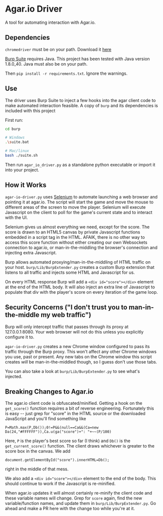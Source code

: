 # Agar.io Driver
A tool for automating interaction with Agar.io.

## Dependencies
`chromedriver` must be on your path. Download it [here](https://sites.google.com/a/chromium.org/chromedriver/)

[Burp Suite](https://portswigger.net/burp/) requires Java. This project has been tested with Java version 1.8.0_40. Java must also be on your path.

Then `pip install -r requirements.txt`. Ignore the warnings.

## Use
The driver uses Burp Suite to inject a few hooks into the agar client code to make automated interaction feasible. A copy of `burp` and its dependencies is included with this project

First run:

```bash
cd burp

# Windows
.\suite.bat

# Mac/linux
bash ./suite.sh
```

Then run `agar_io_driver.py` as a standalone python executable or import it into your project.

## How it Works
`agar-io-driver.py` uses [Selenium](http://www.seleniumhq.org/) to automate launching a web browser and pointing it at agar.io. The script will start the game and move the mouse to different areas of the screen to move the player. Selenium will execute Javascript on the client to poll for the game's current state and to interact with the UI.

Selenium gives us almost everything we need, except for the score. The score is drawn to an HTML5 canvas by private Javascript functions embedded in a script tag in the HTML. AFAIK, there is no other way to access this score function without either creating our own Websockets connection to agar.io, or man-in-the-middling the browser's connection and injecting extra Javascript.

Burp allows automated proxying/man-in-the-middling of HTML traffic on your host. `burp/Lib/BurpExtender.py` creates a custom Burp extension that listens to all traffic and injects some HTML and Javascript for us.

On every HTML response Burp will add a `<div id="score"></div>` element at the end of the HTML body. It will also inject an extra line of Javascript to populate that div with the player's score on every iteration of the game loop.

## Security Concerns ("I don't trust you to man-in-the-middle my web traffic")
Burp will only intercept traffic that passes through its proxy at 127.0.0.1:8080. Your web browser will
not do this unless you explicitly configure it to.

`agar-io-driver.py` creates a new Chrome window configured to pass its traffic through the Burp proxy. This won't affect any other Chrome windows you use, past or present. Any new tabs on the Chrome window this script creates _will_ be man-in-the-middled though, so I guess don't use those tabs.

You can also take a look at `burp/Lib/BurpExtender.py` to see what's injected.

## Breaking Changes to Agar.io
The agar.io client code is obfuscated/minified. Getting a hook on the `get_score()` function requires a bit of reverse engineering. Fortunately this is easy -- just grep for "score" in the HTML source or the downloaded JavaScript and you'll find something like

```
P=Math.max(P,Db());0!=P&&(null==Ca&&(Ca=new Da(24,"#FFFFFF")),Ca.u(ga("score")+": "+~~(P/100)
```

Here, `P` is the player's best score so far (I think) and `Db()` is the `get_current_score()` function. The client draws whichever is greater to the score box in the canvas. We add

```
document.getElementById("score").innerHTML=Db();
```

right in the middle of that mess.

We also add a `<div id="score"></div>` element to the end of the body. This should continue to work if the Javascript is re-minified.

When agar.io updates it will almost certainly re-minify the client code and these variable names will change. Grep for `score` again, find the new variable/function names, and update them in `burp/Lib/BurpExtender.py`. Go ahead and make a PR here with the change too while you're at it.
